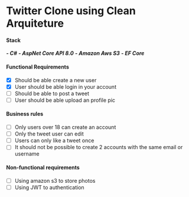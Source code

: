 # Twitter Clone using Clean Arquiteture

#### Stack

***- C#***
***- AspNet Core API 8.0***
***- Amazon Aws S3***
***- EF Core***

#### Functional Requirements
- [x] Should be able create a new user
- [x] User should be able login in your account
- [ ] Should be able to post a tweet
- [ ] User should be able upload an profile pic

#### Business rules

- [ ] Only users over 18 can create an account 
- [ ] Only the tweet user can edit
- [ ] Users can only like a tweet once
- [ ] It should not be possible to create 2 accounts with the same email or username

#### Non-functional requirements

- [ ] Using amazon s3 to store photos
- [ ] Using JWT to authentication

